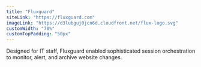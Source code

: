 ```yaml
---
title: "Fluxguard"
siteLink: "https://fluxguard.com"
imageLink: "https://d3lubguj0jcn6d.cloudfront.net/flux-logo.svg"
customWidth: "70%"
customTopPadding: "50px"
---
```


Designed for IT staff, Fluxguard enabled sophisticated session orchestration to
monitor, alert, and archive website changes.
